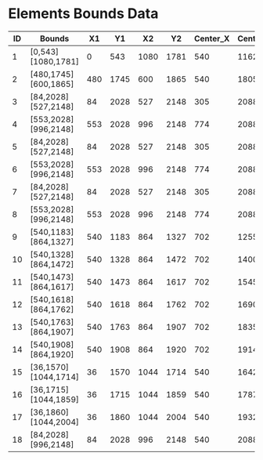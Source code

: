 # Elements Bounds Data

| ID | Bounds | X1 | Y1 | X2 | Y2 | Center_X | Center_Y | ScreenShot_ID | Element_ID |
|----|--------|----|----|----|----|----|----|----|----|
| 1 | [0,543][1080,1781] | 0 | 543 | 1080 | 1781 | 540 | 1162 | your_device_name_20250320_160607_api | 1 |
| 2 | [480,1745][600,1865] | 480 | 1745 | 600 | 1865 | 540 | 1805 | your_device_name_20250320_160607_api | 2 |
| 3 | [84,2028][527,2148] | 84 | 2028 | 527 | 2148 | 305 | 2088 | HJS5T19718001742_20250320_160714_com.android.contacts | 1 |
| 4 | [553,2028][996,2148] | 553 | 2028 | 996 | 2148 | 774 | 2088 | HJS5T19718001742_20250320_160714_com.android.contacts | 2 |
| 5 | [84,2028][527,2148] | 84 | 2028 | 527 | 2148 | 305 | 2088 | HJS5T19718001742_20250320_160824_com.android.contacts | 1 |
| 6 | [553,2028][996,2148] | 553 | 2028 | 996 | 2148 | 774 | 2088 | HJS5T19718001742_20250320_160824_com.android.contacts | 2 |
| 7 | [84,2028][527,2148] | 84 | 2028 | 527 | 2148 | 305 | 2088 | HJS5T19718001742_20250320_160911_com.android.contacts | 1 |
| 8 | [553,2028][996,2148] | 553 | 2028 | 996 | 2148 | 774 | 2088 | HJS5T19718001742_20250320_160911_com.android.contacts | 2 |
| 9 | [540,1183][864,1327] | 540 | 1183 | 864 | 1327 | 702 | 1255 | HJS5T19718001742_20250320_161046_com.android.contacts | 1 |
| 10 | [540,1328][864,1472] | 540 | 1328 | 864 | 1472 | 702 | 1400 | HJS5T19718001742_20250320_161046_com.android.contacts | 2 |
| 11 | [540,1473][864,1617] | 540 | 1473 | 864 | 1617 | 702 | 1545 | HJS5T19718001742_20250320_161046_com.android.contacts | 3 |
| 12 | [540,1618][864,1762] | 540 | 1618 | 864 | 1762 | 702 | 1690 | HJS5T19718001742_20250320_161046_com.android.contacts | 4 |
| 13 | [540,1763][864,1907] | 540 | 1763 | 864 | 1907 | 702 | 1835 | HJS5T19718001742_20250320_161046_com.android.contacts | 5 |
| 14 | [540,1908][864,1920] | 540 | 1908 | 864 | 1920 | 702 | 1914 | HJS5T19718001742_20250320_161046_com.android.contacts | 6 |
| 15 | [36,1570][1044,1714] | 36 | 1570 | 1044 | 1714 | 540 | 1642 | HJS5T19718001742_20250320_161217_com.android.contacts | 1 |
| 16 | [36,1715][1044,1859] | 36 | 1715 | 1044 | 1859 | 540 | 1787 | HJS5T19718001742_20250320_161217_com.android.contacts | 2 |
| 17 | [36,1860][1044,2004] | 36 | 1860 | 1044 | 2004 | 540 | 1932 | HJS5T19718001742_20250320_161217_com.android.contacts | 3 |
| 18 | [84,2028][996,2148] | 84 | 2028 | 996 | 2148 | 540 | 2088 | HJS5T19718001742_20250320_161217_com.android.contacts | 4 |
